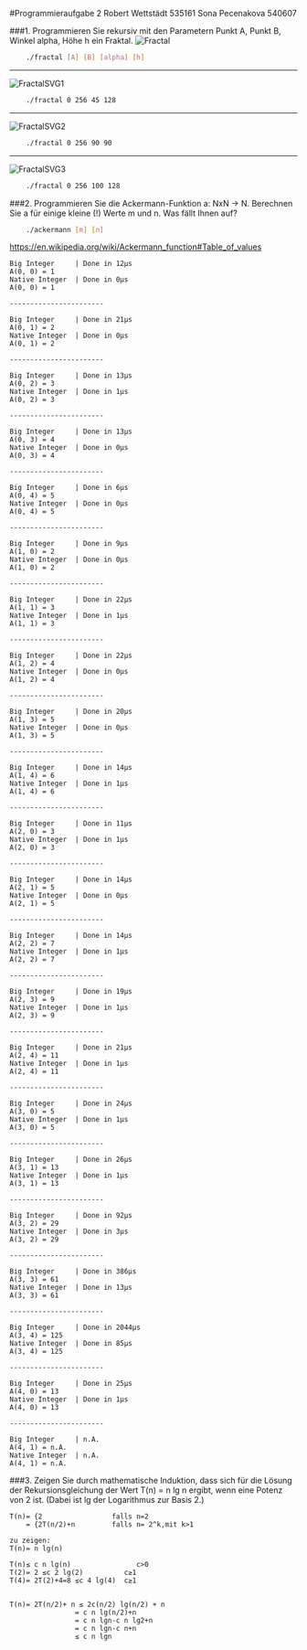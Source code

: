 #Programmieraufgabe 2
    Robert Wettstädt 535161
    Sona Pecenakova 540607


###1. Programmieren Sie rekursiv mit den Parametern Punkt A, Punkt B, Winkel alpha, Höhe h ein Fraktal.
![Fractal](http://i.imgur.com/wjSo8wr.png)
```bash
    ./fractal [A] [B] [alpha] [h]
```

---

![FractalSVG1](http://rawgit.com/r-wettstaedt/htw-algorithms_and_optimizations/feature/dev-robert/ue02/fractal1.svg)
```bash
    ./fractal 0 256 45 128
```

---

![FractalSVG2](http://rawgit.com/r-wettstaedt/htw-algorithms_and_optimizations/feature/dev-robert/ue02/fractal2.svg)
```bash
    ./fractal 0 256 90 90
```

---

![FractalSVG3](http://rawgit.com/r-wettstaedt/htw-algorithms_and_optimizations/feature/dev-robert/ue02/fractal3.svg)
```bash
    ./fractal 0 256 100 128
```



###2. Programmieren Sie die Ackermann-Funktion a: NxN → N. Berechnen Sie a für einige kleine (!) Werte m und n. Was fällt Ihnen auf?
```bash
    ./ackermann [m] [n]
```

https://en.wikipedia.org/wiki/Ackermann_function#Table_of_values

    Big Integer     | Done in 12μs
    A(0, 0) = 1
    Native Integer  | Done in 0μs
    A(0, 0) = 1

    -----------------------

    Big Integer     | Done in 21μs
    A(0, 1) = 2
    Native Integer  | Done in 0μs
    A(0, 1) = 2

    -----------------------

    Big Integer     | Done in 13μs
    A(0, 2) = 3
    Native Integer  | Done in 1μs
    A(0, 2) = 3

    -----------------------

    Big Integer     | Done in 13μs
    A(0, 3) = 4
    Native Integer  | Done in 0μs
    A(0, 3) = 4

    -----------------------

    Big Integer     | Done in 6μs
    A(0, 4) = 5
    Native Integer  | Done in 0μs
    A(0, 4) = 5

    -----------------------

    Big Integer     | Done in 9μs
    A(1, 0) = 2
    Native Integer  | Done in 0μs
    A(1, 0) = 2

    -----------------------

    Big Integer     | Done in 22μs
    A(1, 1) = 3
    Native Integer  | Done in 1μs
    A(1, 1) = 3

    -----------------------

    Big Integer     | Done in 22μs
    A(1, 2) = 4
    Native Integer  | Done in 0μs
    A(1, 2) = 4

    -----------------------

    Big Integer     | Done in 20μs
    A(1, 3) = 5
    Native Integer  | Done in 0μs
    A(1, 3) = 5

    -----------------------

    Big Integer     | Done in 14μs
    A(1, 4) = 6
    Native Integer  | Done in 1μs
    A(1, 4) = 6

    -----------------------

    Big Integer     | Done in 11μs
    A(2, 0) = 3
    Native Integer  | Done in 1μs
    A(2, 0) = 3

    -----------------------

    Big Integer     | Done in 14μs
    A(2, 1) = 5
    Native Integer  | Done in 0μs
    A(2, 1) = 5

    -----------------------

    Big Integer     | Done in 14μs
    A(2, 2) = 7
    Native Integer  | Done in 1μs
    A(2, 2) = 7

    -----------------------

    Big Integer     | Done in 19μs
    A(2, 3) = 9
    Native Integer  | Done in 1μs
    A(2, 3) = 9

    -----------------------

    Big Integer     | Done in 21μs
    A(2, 4) = 11
    Native Integer  | Done in 1μs
    A(2, 4) = 11

    -----------------------

    Big Integer     | Done in 24μs
    A(3, 0) = 5
    Native Integer  | Done in 1μs
    A(3, 0) = 5

    -----------------------

    Big Integer     | Done in 26μs
    A(3, 1) = 13
    Native Integer  | Done in 1μs
    A(3, 1) = 13

    -----------------------

    Big Integer     | Done in 92μs
    A(3, 2) = 29
    Native Integer  | Done in 3μs
    A(3, 2) = 29

    -----------------------

    Big Integer     | Done in 386μs
    A(3, 3) = 61
    Native Integer  | Done in 13μs
    A(3, 3) = 61

    -----------------------

    Big Integer     | Done in 2044μs
    A(3, 4) = 125
    Native Integer  | Done in 85μs
    A(3, 4) = 125

    -----------------------

    Big Integer     | Done in 25μs
    A(4, 0) = 13
    Native Integer  | Done in 1μs
    A(4, 0) = 13

    -----------------------

    Big Integer     | n.A.
    A(4, 1) = n.A.
    Native Integer  | n.A.
    A(4, 1) = n.A.

###3. Zeigen Sie durch mathematische Induktion, dass sich für die Lösung der Rekursionsgleichung der Wert T(n) = n lg n ergibt, wenn eine Potenz von 2 ist. (Dabei ist lg der Logarithmus zur Basis 2.)
```
T(n)= {2                 falls n=2
    = {2T(n/2)+n         falls n= 2^k,mit k>1

zu zeigen:
T(n)= n lg⁡(n)

T(n)≤ c n lg⁡(n)                c>0
T(2)= 2 ≤c 2 lg(2)          c≥1
T(4)= 2T(2)+4=8 ≤c 4 lg(4)  c≥1


T(n)= 2T(n/2)+ n ≤ 2c(n/2) lg⁡(n/2) + n
                = c n lg⁡(n/2)+n
                = c n lg⁡n-c n lg⁡2+n
                = c n lg⁡n-c n+n
                ≤ c n lg⁡n
```
